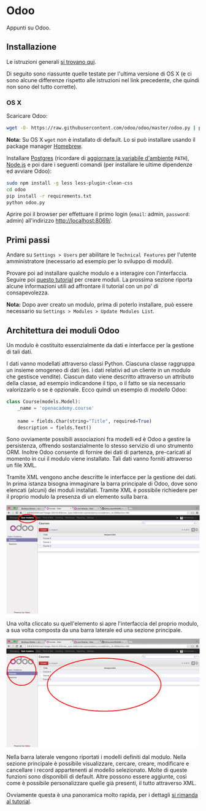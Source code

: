 # Odoo

Appunti su Odoo.

## Installazione

Le istruzioni generali
[si trovano qui](https://www.odoo.com/documentation/8.0/setup/install.html).

Di seguito sono riassunte quelle testate per l'ultima versione di OS X (e ci
sono alcune differenze rispetto alle istruzioni nel link precedente, che quindi
non sono del tutto corrette).

### OS X

Scaricare Odoo:

``` bash
wget -O- https://raw.githubusercontent.com/odoo/odoo/master/odoo.py | python
```

**Nota:** Su OS X `wget` non è installato di default. Lo si può installare
usando il package manager [Homebrew](http://brew.sh/).

Installare [Postgres](http://postgresapp.com/) (ricordare di [aggiornare la
variabile d'ambiente](http://postgresapp.com/documentation/cli-tools.html)
`PATH`), [Node.js](https://nodejs.org/en/) e poi dare i seguenti comandi (per
installare le ultime dipendenze ed avviare Odoo):

``` bash
sudo npm install -g less less-plugin-clean-css
cd odoo
pip install -r requirements.txt
python odoo.py
```

Aprire poi il browser per effettuare il primo login (`email`: admin, `password`:
admin) all'indirizzo [http://localhost:8069/](http://localhost:8069/).

## Primi passi

Andare su `Settings > Users` per abilitare le `Technical Features` per l'utente
amministratore (necessario ad esempio per lo sviluppo di moduli).

Provare poi ad installare qualche modulo e a interagire con l'interfaccia.
Seguire poi
[questo tutorial](https://www.odoo.com/documentation/8.0/howtos/backend.html)
per creare moduli. La prossima sezione riporta alcune informazioni utili
ad affrontare il tutorial con un po' di consapevolezza.

**Nota:** Dopo aver creato un modulo, prima di poterlo installare, può essere
necessario su `Settings > Modules > Update Modules List`.

## Architettura dei moduli Odoo

Un modulo è costituito essenzialmente da dati e interfacce per la gestione di
tali dati.

I dati vanno modellati attraverso classi Python. Ciascuna classe raggruppa un
insieme omogeneo di dati (es. i dati relativi ad un cliente in un modulo che
gestisce vendite). Ciascun dato viene descritto attraverso un attributo della
classe, ad esempio indicandone il tipo, o il fatto se sia necessario
valorizzarlo o se è opzionale. Ecco quindi un esempio di _modello_ Odoo:

``` python
class Course(models.Model):
    _name = 'openacademy.course'

    name = fields.Char(string="Title", required=True)
    description = fields.Text()
```

Sono ovviamente possibili associazioni fra modelli ed è Odoo a gestire la
persistenza, offrendo sostanzialmente lo stesso servizio di uno strumento ORM.
Inoltre Odoo consente di fornire dei dati di partenza, pre-caricati al momento
in cui il modulo viene installato. Tali dati vanno forniti attraverso un file
XML.

Tramite XML vengono anche descritte le interfacce per la gestione dei dati.
In prima istanza bisogna immaginare la barra principale di Odoo, dove sono
elencati (alcuni) dei moduli installati. Tramite XML è possibile richiedere
per il proprio modulo la presenza di un elemento sulla barra.

![](https://raw.githubusercontent.com/msl-at-synclab/odoo/master/img/001.png)

Una volta cliccato su quell'elemento si apre l'interfaccia del proprio modulo,
a sua volta composta da una barra laterale ed una sezione principale.

![](https://raw.githubusercontent.com/msl-at-synclab/odoo/master/img/002.png)

Nella barra laterale vengono riportati i modelli definiti dal modulo. Nella
sezione principale è possibile visualizzare, cercare, creare, modificare e
cancellare i record appartenenti al modello selezionato. Molte di queste
funzioni sono disponibili di default. Altre possono essere aggiunte, così
come è possibile personalizzare quelle già presenti, il tutto attraverso
XML.

Ovviamente questa è una panoramica molto rapida, per i dettagli [si rimanda al
tutorial](https://www.odoo.com/documentation/8.0/howtos/backend.html).
